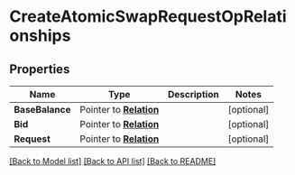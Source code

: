 # CreateAtomicSwapRequestOpRelationships

## Properties
Name | Type | Description | Notes
------------ | ------------- | ------------- | -------------
**BaseBalance** | Pointer to [**Relation**](.md) |  | [optional] 
**Bid** | Pointer to [**Relation**](.md) |  | [optional] 
**Request** | Pointer to [**Relation**](.md) |  | [optional] 

[[Back to Model list]](../README.md#documentation-for-models) [[Back to API list]](../README.md#documentation-for-api-endpoints) [[Back to README]](../README.md)



